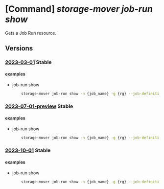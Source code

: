 # [Command] _storage-mover job-run show_

Gets a Job Run resource.

## Versions

### [2023-03-01](/Resources/mgmt-plane/L3N1YnNjcmlwdGlvbnMve30vcmVzb3VyY2Vncm91cHMve30vcHJvdmlkZXJzL21pY3Jvc29mdC5zdG9yYWdlbW92ZXIvc3RvcmFnZW1vdmVycy97fS9wcm9qZWN0cy97fS9qb2JkZWZpbml0aW9ucy97fS9qb2JydW5zL3t9/2023-03-01.xml) **Stable**

<!-- mgmt-plane /subscriptions/{}/resourcegroups/{}/providers/microsoft.storagemover/storagemovers/{}/projects/{}/jobdefinitions/{}/jobruns/{} 2023-03-01 -->

#### examples

- job-run show
    ```bash
        storage-mover job-run show -n {job_name} -g {rg} --job-definition-name {job_definition} --project-name {project_name} --storage-mover-name {mover_name}
    ```

### [2023-07-01-preview](/Resources/mgmt-plane/L3N1YnNjcmlwdGlvbnMve30vcmVzb3VyY2Vncm91cHMve30vcHJvdmlkZXJzL21pY3Jvc29mdC5zdG9yYWdlbW92ZXIvc3RvcmFnZW1vdmVycy97fS9wcm9qZWN0cy97fS9qb2JkZWZpbml0aW9ucy97fS9qb2JydW5zL3t9/2023-07-01-preview.xml) **Stable**

<!-- mgmt-plane /subscriptions/{}/resourcegroups/{}/providers/microsoft.storagemover/storagemovers/{}/projects/{}/jobdefinitions/{}/jobruns/{} 2023-07-01-preview -->

#### examples

- job-run show
    ```bash
        storage-mover job-run show -n {job_name} -g {rg} --job-definition-name {job_definition} --project-name {project_name} --storage-mover-name {mover_name}
    ```

### [2023-10-01](/Resources/mgmt-plane/L3N1YnNjcmlwdGlvbnMve30vcmVzb3VyY2Vncm91cHMve30vcHJvdmlkZXJzL21pY3Jvc29mdC5zdG9yYWdlbW92ZXIvc3RvcmFnZW1vdmVycy97fS9wcm9qZWN0cy97fS9qb2JkZWZpbml0aW9ucy97fS9qb2JydW5zL3t9/2023-10-01.xml) **Stable**

<!-- mgmt-plane /subscriptions/{}/resourcegroups/{}/providers/microsoft.storagemover/storagemovers/{}/projects/{}/jobdefinitions/{}/jobruns/{} 2023-10-01 -->

#### examples

- job-run show
    ```bash
        storage-mover job-run show -n {job_name} -g {rg} --job-definition-name {job_definition} --project-name {project_name} --storage-mover-name {mover_name}
    ```
